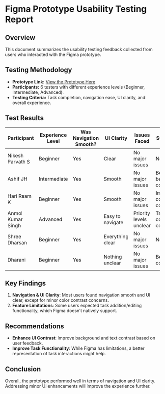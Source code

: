 # Figma Prototype Usability Testing Report

## Overview
This document summarizes the usability testing feedback collected from users who interacted with the Figma prototype.

## Testing Methodology
- **Prototype Link:** [View the Prototype Here](https://www.figma.com/design/q2AQMk9Ro1L7BzuPWsJLb2/To-Do-List-App?node-id=105-483&t=sWG5VQmN1nZLsCyU-1)
- **Participants:** 6 testers with different experience levels (Beginner, Intermediate, Advanced).
- **Testing Criteria:** Task completion, navigation ease, UI clarity, and overall experience.

## Test Results

| Participant | Experience Level | Was Navigation Smooth? | UI Clarity | Issues Faced | Suggestions |
|-------------|-----------------|--------------------|-----------|--------------|-------------|
| Nikesh Parvath S | Beginner | Yes | Clear | No major issues | None |
| Ashif JH | Intermediate | Yes | Smooth | No major issues | Better background colors |
| Hari Raam K | Beginner | Yes | Smooth | No major issues | Improve color contrast |
| Anmol Kumar Singh | Advanced | Yes | Easy to navigate | Priority levels unclear | Try new color combinations |
| Shree Dharsan | Beginner | Yes | Everything clear | No major issues | None |
| Dharani | Beginner | Yes | Nothing unclear | No major issues | Better color combinations |

## Key Findings
1. **Navigation & UI Clarity**: Most users found navigation smooth and UI clear, except for minor color contrast concerns.
2. **Feature Limitations**: Some users expected task addition/editing functionality, which Figma doesn't natively support.

## Recommendations
- **Enhance UI Contrast**: Improve background and text contrast based on user feedback.
- **Improve Task Functionality**: While Figma has limitations, a better representation of task interactions might help.

## Conclusion
Overall, the prototype performed well in terms of navigation and UI clarity. Addressing minor UI enhancements will improve the experience further.
